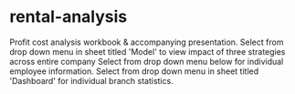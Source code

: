 # rental-analysis
Profit cost analysis workbook & accompanying presentation. 
Select from drop down menu in sheet titled 'Model' to view impact of three strategies across entire company
Select from drop down menu below for individual employee information. 
Select from drop down menu in sheet titled 'Dashboard' for individual branch statistics. 
